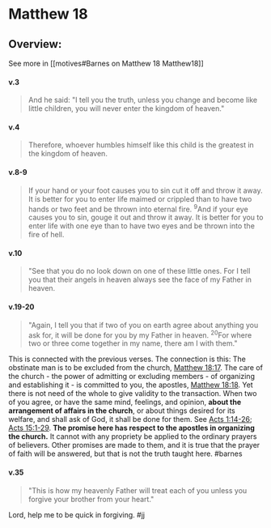 # Matthew 18

## Overview:
See more in [[motives#Barnes on Matthew 18 Matthew18]]


#### v.3
>And he said: "I tell you the truth, unless you change and become like little children, you will never enter the kingdom of heaven."

#### v.4
>Therefore, whoever humbles himself like this child is the greatest in the kingdom of heaven.

#### v.8-9
>If your hand or your foot causes you to sin cut it off and throw it away. It is better for you to enter life maimed or crippled than to have two hands or two feet and be thrown into eternal fire. <sup>9</sup>And if your eye causes you to sin, gouge it out and throw it away. It is better for you to enter life with one eye than to have two eyes and be thrown into the fire of hell.

#### v.10
>"See that you do no look down on one of these little ones. For I tell you that their angels in heaven always see the face of my Father in heaven.

#### v.19-20
>"Again, I tell you that if two of you on earth agree about anything you ask for, it will be done for you by my Father in heaven. <sup>20</sup>For where two or three come together in my name, there am I with them."

This is connected with the previous verses. The connection is this: The obstinate man is to be excluded from the church, [Matthew 18:17](https://biblehub.com/matthew/18-17.htm). The care of the church - the power of admitting or excluding members - of organizing and establishing it - is committed to you, the apostles, [Matthew 18:18](https://biblehub.com/matthew/18-18.htm). Yet there is not need of the whole to give validity to the transaction. When two of you agree, or have the same mind, feelings, and opinion, **about the arrangement of affairs in the church**, or about things desired for its welfare, and shall ask of God, it shall be done for them. See [Acts 1:14-26](http://biblehub.com/acts/1-14.htm); [Acts 15:1-29](http://biblehub.com/acts/15-1.htm). **The promise here has respect to the apostles in organizing the church.** It cannot with any propriety be applied to the ordinary prayers of believers. Other promises are made to them, and it is true that the prayer of faith will be answered, but that is not the truth taught here.
#barnes 

#### v.35
>"This is how my heavenly Father will treat each of you unless you forgive your brother from your heart."

Lord, help me to be quick in forgiving.
#jj 
